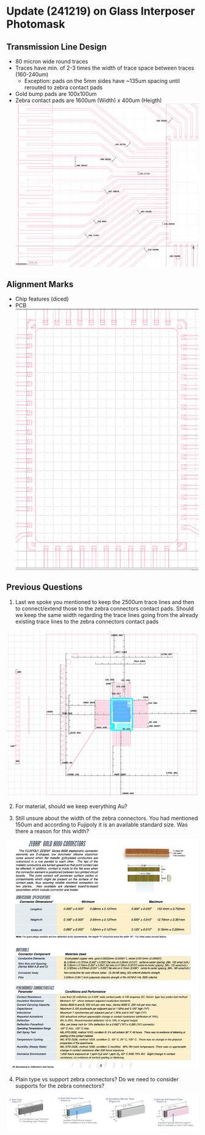 # Update (241219) on Glass Interposer Photomask

## Transmission Line Design 
* 80 micron wide round traces
* Traces have min. of 2-3 times the width of trace space between traces (160-240um)
  * Exception: pads on the 5mm sides have ~135um spacing until rerouted to zebra contact pads
* Gold bump pads are 100x100um
* Zebra contact pads are 1600um (Width) x 400um (Heigth)
![Trace Design and Spacing](./assets/TraceDesign/Ipmaskv9rt.png)

## Alignment Marks
* Chip features (diced)
* PCB 
![Chip alignment](./assets/Ipmask2/Ipmaskv9amc.png)

## Previous Questions 

1) Last we spoke you mentioned to keep the 2500um trace lines and then to connect/extend those to the zebra connectors contact pads. Should we keep the same width regarding the trace lines going from the already existing trace lines to the zebra connectors contact pads

![ZebraPlacement](./assets/ZebraConnectorPlacement.png)


2) For material, should we keep everything Au?

3) Still unsure about the width of the zebra connectors. You had mentioned 150um and according to Fujipoly it is an available standard size. Was there a reason for this width?


![ZebraFuji](./assets/ZebraGold8000.png)


4) Plain type vs support zebra connectors? Do we need to consider supports for the zebra connectors?

![ZebraType](./assets/ZebraConnectorTypes.png)
